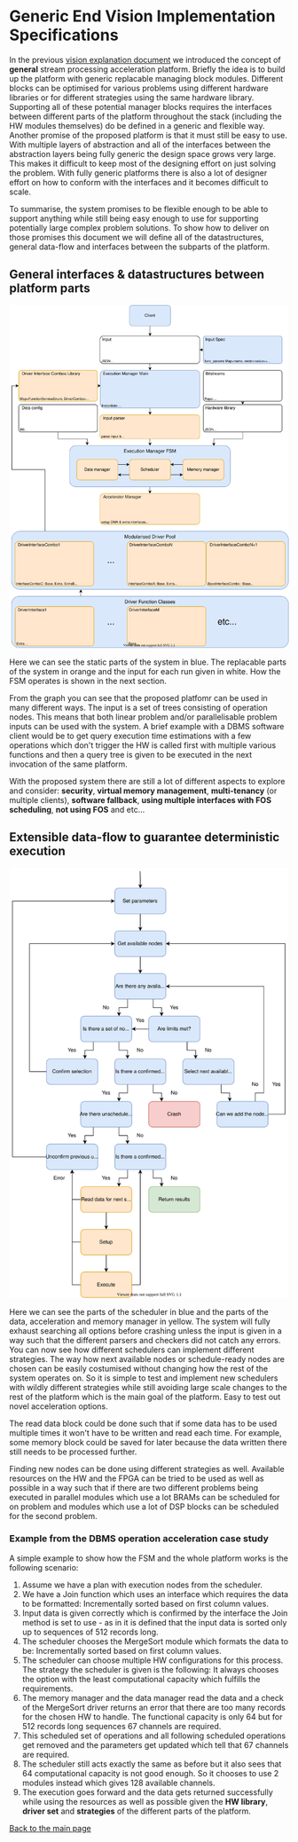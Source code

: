 # Generic End Vision Implementation Specifications

In the previous [vision explanation document](./vision.md) we introduced the concept of **general** stream processing acceleration platform. Briefly the idea is to build up the platform with generic replacable managing block modules. Different blocks can be optimised for various problems using different hardware libraries or for different strategies using the same hardware library. Supporting all of these potential manager blocks requires the interfaces between different parts of the platform throughout the stack (including the HW modules themselves) do be defined in a generic and flexible way. Another promise of the proposed platform is that it must still be easy to use. With multiple layers of abstraction and all of the interfaces between the abstraction layers being fully generic the design space grows very large. This makes it difficult to keep most of the designing effort on just solving the problem. With fully generic platforms there is also a lot of designer effort on how to conform with the interfaces and it becomes difficult to scale. 

To summarise, the system promises to be flexible enough to be able to support anything while still being easy enough to use for supporting potentially large complex problem solutions. To show how to deliver on those promises this document we will define all of the datastructures, general data-flow and interfaces between the subparts of the platform.

## General interfaces & datastructures between platform parts

![Defined interfaces view in a generalised stream acceleration platform](./general_view_detailed_graph.svg)

Here we can see the static parts of the system in blue. The replacable parts of the system in orange and the input for each run given in white. How the FSM operates is shown in the next section.

From the graph you can see that the proposed platfomr can be used in many different ways. The input is a set of trees consisting of operation nodes. This means that both linear problem and/or parallelisable problem inputs can be used with the system. A brief example with a DBMS software client would be to get query execution time estimations with a few operations which don't trigger the HW is called first with multiple various functions and then a query tree is given to be executed in the next invocation of the same platform.

With the proposed system there are still a lot of different aspects to explore and consider: **security**, **virtual memory management**, **multi-tenancy** (or multiple clients), **software fallback**, **using multiple interfaces with FOS scheduling**, **not using FOS** and etc... 

## Extensible data-flow to guarantee deterministic execution

![Defined Execution Manager FSM](./fsm_graph.svg)

Here we can see the parts of the scheduler in blue and the parts of the data, acceleration and memory manager in yellow. The system will fully exhaust searching all options before crashing unless the input is given in a way such that the different parsers and checkers did not catch any errors. You can now see how different schedulers can implement different strategies. The way how next available nodes or schedule-ready nodes are chosen can be easily costumised without changing how the rest of the system operates on. So it is simple to test and implement new schedulers with wildly different strategies while still avoiding large scale changes to the rest of the platform which is the main goal of the platform. Easy to test out novel acceleration options.

The read data block could be done such that if some data has to be used multiple times it won't have to be written and read each time. For example, some memory block could be saved for later because the data written there still needs to be processed further.

Finding new nodes can be done using different strategies as well. Available resources on the HW and the FPGA can be tried to be used as well as possible in a way such that if there are two different problems being executed in parallel modules which use a lot BRAMs can be scheduled for on problem and modules which use a lot of DSP blocks can be scheduled for the second problem.

### Example from the DBMS operation acceleration case study

A simple example to show how the FSM and the whole platform works is the following scenario:

1. Assume we have a plan with execution nodes from the scheduler.
2. We have a Join function which uses an interface which requires the data to be formatted: Incrementally sorted based on first column values.
3. Input data is given correctly which is confirmed by the interface the Join method is set to use - as in it is defined that the input data is sorted only up to sequences of 512 records long.
4. The scheduler chooses the MergeSort module which formats the data to be: Incrementally sorted based on first column values.
5. The scheduler can choose multiple HW configurations for this process. The strategy the scheduler is given is the following: It always chooses the option with the least computational capacity which fulfills the requirements. 
6. The memory manager and the data manager read the data and a check of the MergeSort driver returns an error that there are too many records for the chosen HW to handle. The functional capacity is only 64 but for 512 records long sequences 67 channels are required.
7. This scheduled set of operations and all following scheduled operations get removed and the parameters get updated which tell that 67 channels are required.
8. The scheduler still acts exactly the same as before but it also sees that 64 computational capacity is not good enough. So it chooses to use 2 modules instead which gives 128 available channels.
9. The execution goes forward and the data gets returned successfully while using the resources as well as possible given the **HW library**, **driver set** and **strategies** of the different parts of the platform.

[Back to the main page](./README.md)